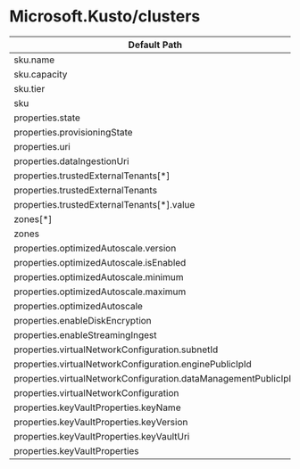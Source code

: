 # Microsoft.Kusto/clusters

| Default Path | Alias |
|---|---|
| sku.name | Microsoft.Kusto/clusters/sku.name |
| sku.capacity | Microsoft.Kusto/clusters/sku.capacity |
| sku.tier | Microsoft.Kusto/clusters/sku.tier |
| sku | Microsoft.Kusto/clusters/sku |
| properties.state | Microsoft.Kusto/clusters/state |
| properties.provisioningState | Microsoft.Kusto/clusters/provisioningState |
| properties.uri | Microsoft.Kusto/clusters/uri |
| properties.dataIngestionUri | Microsoft.Kusto/clusters/dataIngestionUri |
| properties.trustedExternalTenants[*] | Microsoft.Kusto/clusters/trustedExternalTenants[*] |
| properties.trustedExternalTenants | Microsoft.Kusto/clusters/trustedExternalTenants |
| properties.trustedExternalTenants[*].value | Microsoft.Kusto/clusters/trustedExternalTenants[*].value |
| zones[*] | Microsoft.Kusto/clusters/zones[*] |
| zones | Microsoft.Kusto/clusters/zones |
| properties.optimizedAutoscale.version | Microsoft.Kusto/clusters/optimizedAutoscale.version |
| properties.optimizedAutoscale.isEnabled | Microsoft.Kusto/clusters/optimizedAutoscale.isEnabled |
| properties.optimizedAutoscale.minimum | Microsoft.Kusto/clusters/optimizedAutoscale.minimum |
| properties.optimizedAutoscale.maximum | Microsoft.Kusto/clusters/optimizedAutoscale.maximum |
| properties.optimizedAutoscale | Microsoft.Kusto/clusters/optimizedAutoscale |
| properties.enableDiskEncryption | Microsoft.Kusto/clusters/enableDiskEncryption |
| properties.enableStreamingIngest | Microsoft.Kusto/clusters/enableStreamingIngest |
| properties.virtualNetworkConfiguration.subnetId | Microsoft.Kusto/clusters/virtualNetworkConfiguration.subnetId |
| properties.virtualNetworkConfiguration.enginePublicIpId | Microsoft.Kusto/clusters/virtualNetworkConfiguration.enginePublicIpId |
| properties.virtualNetworkConfiguration.dataManagementPublicIpId | Microsoft.Kusto/clusters/virtualNetworkConfiguration.dataManagementPublicIpId |
| properties.virtualNetworkConfiguration | Microsoft.Kusto/clusters/virtualNetworkConfiguration |
| properties.keyVaultProperties.keyName | Microsoft.Kusto/clusters/keyVaultProperties.keyName |
| properties.keyVaultProperties.keyVersion | Microsoft.Kusto/clusters/keyVaultProperties.keyVersion |
| properties.keyVaultProperties.keyVaultUri | Microsoft.Kusto/clusters/keyVaultProperties.keyVaultUri |
| properties.keyVaultProperties | Microsoft.Kusto/clusters/keyVaultProperties |

